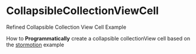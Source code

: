 # CollapsibleCollectionViewCell
Refined Collapsible Collection View Cell Example

How to **Programmatically** create a collapsible collectionView cell based on the [stormotion](https://github.com/Stormotion-Mobile/ExpandableCollectionViewCell) example
